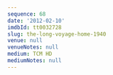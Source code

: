 ```yaml
---
sequence: 68
date: '2012-02-10'
imdbId: tt0032728
slug: the-long-voyage-home-1940
venue: null
venueNotes: null
medium: TCM HD
mediumNotes: null
---
```


